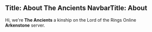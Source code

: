 Title: About The Ancients
NavbarTitle: About
---
Hi, we're **The Ancients** a kinship on the Lord of the Rings Online **Arkenstone** server.

